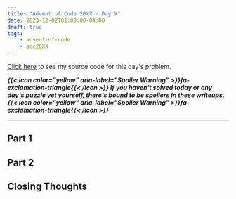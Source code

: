 ```yaml
---
title: "Advent of Code 20XX - Day X"
date: 2023-12-02T01:00:00-04:00
draft: true
tags:
    - advent-of-code
    - aoc20XX
---
```


[Click here](https://github.com/Ratheronfire/advent-of-code/blob/master/20XX/day-X.py) to see my source code for this day's problem.

***{{< icon color="yellow" aria-label="Spoiler Warning" >}}fa-exclamation-triangle{{< /icon >}} If you haven't solved today or any day's puzzle yet yourself, there's bound to be spoilers in these writeups. {{< icon color="yellow" aria-label="Spoiler Warning" >}}fa-exclamation-triangle{{< /icon >}}***

---

## Part 1

## Part 2

## Closing Thoughts

